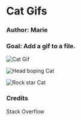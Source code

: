 # Cat Gifs 

### Author: Marie
### Goal: Add a gif to a file.

![Cat Gif](https://media.giphy.com/media/vFKqnCdLPNOKc/giphy.gif)

![Head boping Cat](https://media0.giphy.com/media/BXjqytvu9bKzCUHdzz/giphy.gif?cid=ecf05e47j29t8afo555os07d3u82qlc7zpvphkxzasy5mqlx&rid=giphy.gif&ct=s)

![Rock star Cat](https://media2.giphy.com/media/4BJCvMoLPePq8/giphy.gif?cid=ecf05e47j29t8afo555os07d3u82qlc7zpvphkxzasy5mqlx&rid=giphy.gif&ct=s)

### Credits
Stack Overflow
